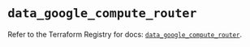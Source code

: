 # `data_google_compute_router`

Refer to the Terraform Registry for docs: [`data_google_compute_router`](https://registry.terraform.io/providers/hashicorp/google/6.3.0/docs/data-sources/compute_router).
